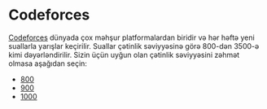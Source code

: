 # Codeforces

[Codeforces](https://codeforces.com) dünyada çox məhşur platformalardan biridir və hər həftə yeni suallarla yarışlar keçirilir. Suallar çətinlik səviyyəsinə görə 800-dən 3500-ə kimi dəyərləndirilir. Sizin üçün uyğun olan çətinlik səviyyəsini zəhmət olmasa aşağıdan seçin:

-   [800](800/)
-   [900](900/)
-   [1000](1000/)
